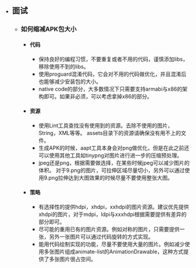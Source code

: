 - ## 面试
	- ### 如何缩减APK包大小
		- #### 代码
			- 保持良好的编程习惯，不要重复或者不用的代码，谨慎添加libs，移除使用不到的libs。
			- 使用proguard混淆代码，它会对不用的代码做优化，并且混淆后也能够减少安装包的大小。
			- native code的部分，大多数情况下只需要支持armabi与x86的架构即可。如果非必须，可以考虑拿掉x86的部分。
		- #### 资源
			- 使用Lint工具查找没有使用到的资源。去除不使用的图片，String，XML等等。 assets目录下的资源请确保没有用不上的文件。
			- 生成APK的时候，aapt工具本身会对png做优化，但是在此之前还可以使用其他工具如tinypng对图片进行进一步的压缩预处理。
			- jpeg还是png，根据需要做选择，在某些时候jpeg可以减少图片的体积。 对于9.png的图片，可拉伸区域尽量切小，另外可以通过使用9.png拉伸达到大图效果的时候尽量不要使用整张大图。
		- #### 策略
			- 有选择性的提供hdpi，xhdpi，xxhdpi的图片资源。建议优先提供xhdpi的图片，对于mdpi，ldpi与xxxhdpi根据需要提供有差异的部分即可。
			- 尽可能的重用已有的图片资源。例如对称的图片，只需要提供一张，另外一张图片可以通过代码旋转的方式实现。
			- 能用代码绘制实现的功能，尽量不要使用大量的图片。例如减少使用多张图片组成animate-list的AnimationDrawable，这种方式提供了多张图片很占空间。